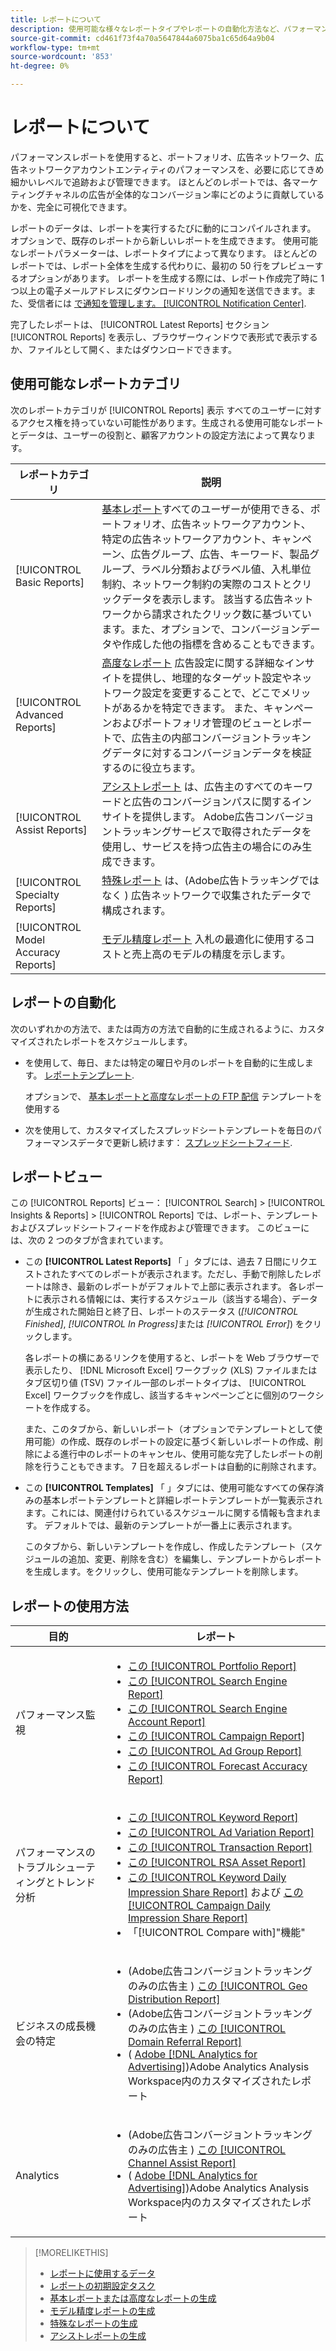 ```yaml
---
title: レポートについて
description: 使用可能な様々なレポートタイプやレポートの自動化方法など、パフォーマンスレポートについて説明します。
source-git-commit: cd461f73f4a70a5647844a6075ba1c65d64a9b04
workflow-type: tm+mt
source-wordcount: '853'
ht-degree: 0%

---
```


# レポートについて

パフォーマンスレポートを使用すると、ポートフォリオ、広告ネットワーク、広告ネットワークアカウントエンティティのパフォーマンスを、必要に応じてきめ細かいレベルで追跡および管理できます。 ほとんどのレポートでは、各マーケティングチャネルの広告が全体的なコンバージョン率にどのように貢献しているかを、完全に可視化できます。

レポートのデータは、レポートを実行するたびに動的にコンパイルされます。 オプションで、既存のレポートから新しいレポートを生成できます。 使用可能なレポートパラメーターは、レポートタイプによって異なります。 ほとんどのレポートでは、レポート全体を生成する代わりに、最初の 50 行をプレビューするオプションがあります。 レポートを生成する際には、レポート作成完了時に 1 つ以上の電子メールアドレスにダウンロードリンクの通知を送信できます。また、受信者には [で通知を管理します。 [!UICONTROL Notification Center]](/help/search-social-commerce/notifications/notification-about.md).

完了したレポートは、 [!UICONTROL Latest Reports] セクション [!UICONTROL Reports] を表示し、ブラウザーウィンドウで表形式で表示するか、ファイルとして開く、またはダウンロードできます。

## 使用可能なレポートカテゴリ

次のレポートカテゴリが [!UICONTROL Reports] 表示 すべてのユーザーに対するアクセス権を持っていない可能性があります。生成される使用可能なレポートとデータは、ユーザーの役割と、顧客アカウントの設定方法によって異なります。

| レポートカテゴリ | 説明 |
| ----| ---- |
| [!UICONTROL Basic Reports] | [基本レポート](/help/search-social-commerce/reports/management/basic-advanced/basic-advanced-report-about.md)すべてのユーザーが使用できる、ポートフォリオ、広告ネットワークアカウント、特定の広告ネットワークアカウント、キャンペーン、広告グループ、広告、キーワード、製品グループ、ラベル分類およびラベル値、入札単位制約、ネットワーク制約の実際のコストとクリックデータを表示します。 該当する広告ネットワークから請求されたクリック数に基づいています。また、オプションで、コンバージョンデータや作成した他の指標を含めることもできます。 |
| [!UICONTROL Advanced Reports] | [高度なレポート](/help/search-social-commerce/reports/management/basic-advanced/basic-advanced-report-about.md) 広告設定に関する詳細なインサイトを提供し、地理的なターゲット設定やネットワーク設定を変更することで、どこでメリットがあるかを特定できます。 また、キャンペーンおよびポートフォリオ管理のビューとレポートで、広告主の内部コンバージョントラッキングデータに対するコンバージョンデータを検証するのに役立ちます。 |
| [!UICONTROL Assist Reports] | [アシストレポート](/help/search-social-commerce/reports/management/assist/assist-report-about.md) は、広告主のすべてのキーワードと広告のコンバージョンパスに関するインサイトを提供します。 Adobe広告コンバージョントラッキングサービスで取得されたデータを使用し、サービスを持つ広告主の場合にのみ生成できます。 |
| [!UICONTROL Specialty Reports] | [特殊レポート](/help/search-social-commerce/reports/management/specialty/specialty-report-about.md) は、(Adobe広告トラッキングではなく ) 広告ネットワークで収集されたデータで構成されます。 |
| [!UICONTROL Model Accuracy Reports] | [モデル精度レポート](/help/search-social-commerce/reports/management/model-accuracy/model-accuracy-report-about.md) 入札の最適化に使用するコストと売上高のモデルの精度を示します。 |

## レポートの自動化

次のいずれかの方法で、または両方の方法で自動的に生成されるように、カスタマイズされたレポートをスケジュールします。

* を使用して、毎日、または特定の曜日や月のレポートを自動的に生成します。 [レポートテンプレート](/help/search-social-commerce/reports/automation/templates/template-about.md).

   オプションで、 [基本レポートと高度なレポートの FTP 配信](/help/search-social-commerce/reports/automation/ftp-reports.md) テンプレートを使用する

* 次を使用して、カスタマイズしたスプレッドシートテンプレートを毎日のパフォーマンスデータで更新し続けます： [スプレッドシートフィード](/help/search-social-commerce/reports/automation/spreadsheet-feeds/spreadsheet-feed-about.md).

## レポートビュー

この [!UICONTROL Reports] ビュー： [!UICONTROL Search] > [!UICONTROL Insights & Reports] > [!UICONTROL Reports] では、レポート、テンプレートおよびスプレッドシートフィードを作成および管理できます。 このビューには、次の 2 つのタブが含まれています。

* この **[!UICONTROL Latest Reports]** 「 」タブには、過去 7 日間にリクエストされたすべてのレポートが表示されます。ただし、手動で削除したレポートは除き、最新のレポートがデフォルトで上部に表示されます。 各レポートに表示される情報には、実行するスケジュール（該当する場合）、データが生成された開始日と終了日、レポートのステータス (*[!UICONTROL Finished]*, *[!UICONTROL In Progress]*&#x200B;または *[!UICONTROL Error]*) をクリックします。

   各レポートの横にあるリンクを使用すると、レポートを Web ブラウザーで表示したり、 [!DNL Microsoft Excel] ワークブック (XLS) ファイルまたはタブ区切り値 (TSV) ファイル一部のレポートタイプは、 [!UICONTROL Excel] ワークブックを作成し、該当するキャンペーンごとに個別のワークシートを作成する。

   また、このタブから、新しいレポート（オプションでテンプレートとして使用可能）の作成、既存のレポートの設定に基づく新しいレポートの作成、削除による進行中のレポートのキャンセル、使用可能な完了したレポートの削除を行うこともできます。 7 日を超えるレポートは自動的に削除されます。

* この **[!UICONTROL Templates]** 「 」タブには、使用可能なすべての保存済みの基本レポートテンプレートと詳細レポートテンプレートが一覧表示されます。これには、関連付けられているスケジュールに関する情報も含まれます。 デフォルトでは、最新のテンプレートが一番上に表示されます。

   このタブから、新しいテンプレートを作成し、作成したテンプレート（スケジュールの追加、変更、削除を含む）を編集し、テンプレートからレポートを生成します。をクリックし、使用可能なテンプレートを削除します。

## レポートの使用方法

| 目的 | レポート |
| ---- | ---- |
| パフォーマンス監視 | <ul><li>[この [!UICONTROL Portfolio Report]](/help/search-social-commerce/reports/management/basic-advanced/portfolio-report.md)</li><li>[この [!UICONTROL Search Engine Report]](/help/search-social-commerce/reports/management/basic-advanced/search-engine-report.md)</li><li>[この [!UICONTROL Search Engine Account Report]](/help/search-social-commerce/reports/management/basic-advanced/search-engine-account-report.md)</li><li>[この [!UICONTROL Campaign Report]](/help/search-social-commerce/reports/management/basic-advanced/campaign-report.md)</li><li>[この [!UICONTROL Ad Group Report]](/help/search-social-commerce/reports/management/basic-advanced/ad-group-report.md)</li><li>[この [!UICONTROL Forecast Accuracy Report]](/help/search-social-commerce/reports/management/model-accuracy/forecast-accuracy-report.md)</li></ul> |
| パフォーマンスのトラブルシューティングとトレンド分析 | <ul><li>[この [!UICONTROL Keyword Report]](/help/search-social-commerce/reports/management/basic-advanced/keyword-report.md)</li><li>[この [!UICONTROL Ad Variation Report]](/help/search-social-commerce/reports/management/basic-advanced/ad-variation-report.md)</li><li>[この [!UICONTROL Transaction Report]](/help/search-social-commerce/reports/management/basic-advanced/transaction-report.md)</li><li>[この [!UICONTROL RSA Asset Report]](/help/search-social-commerce/reports/management/specialty/rsa-asset-report.md)</li><li>[この [!UICONTROL Keyword Daily Impression Share Report]](/help/search-social-commerce/reports/management/specialty/keyword-daily-impression-share-report.md) および [この [!UICONTROL Campaign Daily Impression Share Report]](/help/search-social-commerce/reports/management/specialty/campaign-daily-impression-share-report.md)</li><li>「[!UICONTROL Compare with]&quot;機能&quot;</li></ul> |
| ビジネスの成長機会の特定 | <ul><li>(Adobe広告コンバージョントラッキングのみの広告主 ) [この [!UICONTROL Geo Distribution Report]](/help/search-social-commerce/reports/management/basic-advanced/geo-distribution-report.md)</li><li>(Adobe広告コンバージョントラッキングのみの広告主 ) [この [!UICONTROL Domain Referral Report]](/help/search-social-commerce/reports/management/basic-advanced/domain-referral-report.md)</li><li>( [Adobe [!DNL Analytics for Advertising]](https://experienceleague.adobe.com/docs/advertising/integrations/analytics/overview.html))Adobe Analytics Analysis Workspace内のカスタマイズされたレポート</li></ul> |
| Analytics | <ul><li>(Adobe広告コンバージョントラッキングのみの広告主 ) [この [!UICONTROL Channel Assist Report]](/help/search-social-commerce/reports/management/assist/channel-assist-report.md)</li><li>( [Adobe [!DNL Analytics for Advertising]](https://experienceleague.adobe.com/docs/advertising/integrations/analytics/overview.html))Adobe Analytics Analysis Workspace内のカスタマイズされたレポート</li></ul> |

>[!MORELIKETHIS]
>
>* [レポートに使用するデータ](data-used-for-reports.md)
>* [レポートの初期設定タスク](initial-setup.md)
>* [基本レポートまたは高度なレポートの生成](/help/search-social-commerce/reports/management/basic-advanced/basic-advanced-report-generate.md)
>* [モデル精度レポートの生成](/help/search-social-commerce/reports/management/model-accuracy/model-accuracy-report-generate.md)
>* [特殊なレポートの生成](/help/search-social-commerce/reports/management/specialty/specialty-report-generate.md)
>* [アシストレポートの生成](/help/search-social-commerce/reports/management/assist/assist-report-generate.md)

